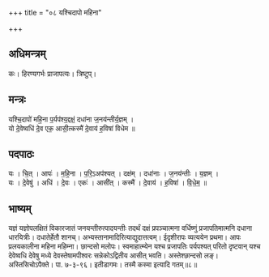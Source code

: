 +++
title = "०८ यश्चिदापो महिना"

+++
## अधिमन्त्रम्
कः। हिरण्यगर्भः प्राजापत्यः। त्रिष्टुप्।

## मन्त्रः
यश्चि॒दापो॑ महि॒ना प॒र्यप॑श्य॒द्दक्षं॒ दधा॑ना ज॒नय॑न्तीर्य॒ज्ञम् ।  
यो दे॒वेष्वधि॑ दे॒व एक॒ आसी॒त्कस्मै॑ दे॒वाय॑ ह॒विषा॑ विधेम ॥

## पदपाठः
यः । चि॒त् । आपः॑ । म॒हि॒ना । प॒रि॒ऽअप॑श्यत् । दक्ष॑म् । दधा॑नाः । ज॒नय॑न्तीः । य॒ज्ञम् ।  
यः । दे॒वेषु॑ । अधि॑ । दे॒वः । एकः॑ । आसी॑त् । कस्मै॑ । दे॒वाय॑ । ह॒विषा॑ । वि॒धे॒म॒ ॥

## भाष्यम्
यज्ञं यज्ञोपलक्षितं विकारजातं जनयन्तीरुत्पादयन्तीः तदर्थं दक्षं प्रपञ्चात्मना वर्धिष्णुं प्रजापतिमात्मनि दधाना धारयित्रीः। दधातेर्हेतौ शानच्। अभ्यस्तानामादिरित्याद्युदात्तत्वम्। ईदृशीरापः व्यत्ययेन प्रथमा। आपः प्रलयकालीना महिना महिम्ना। छान्दसो मलोपः। स्वमाहात्म्येन यश्च प्रजापतिः पर्यपश्यत् परितो दृष्टवान् यश्च देवेष्वधि देवेषु मध्ये देवस्तेषामपीश्वरः सन्नेकोऽद्वितीय आसीत् भवति। अस्तेश्छान्दसो लङ्। अस्तिसिचोऽपैक्ते। पा. ७-३-९६। इतीडागमः। तस्मै कस्मा इत्यादि गतम्॥८॥